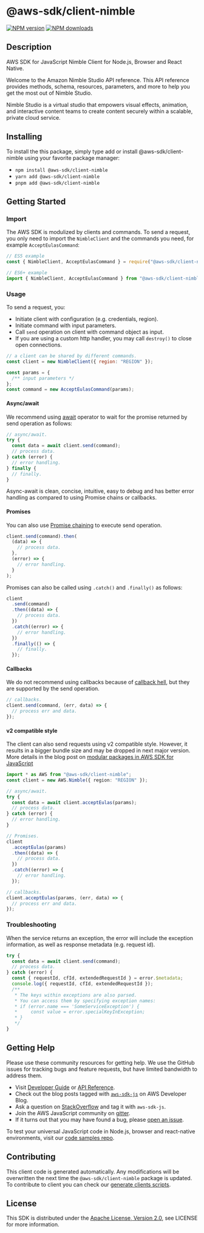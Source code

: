 <!-- generated file, do not edit directly -->

# @aws-sdk/client-nimble

[![NPM version](https://img.shields.io/npm/v/@aws-sdk/client-nimble/latest.svg)](https://www.npmjs.com/package/@aws-sdk/client-nimble)
[![NPM downloads](https://img.shields.io/npm/dm/@aws-sdk/client-nimble.svg)](https://www.npmjs.com/package/@aws-sdk/client-nimble)

## Description

AWS SDK for JavaScript Nimble Client for Node.js, Browser and React Native.

<p>Welcome to the Amazon Nimble Studio API reference. This API reference provides
methods, schema, resources, parameters, and more to help you get the most out of Nimble
Studio.</p>
<p>Nimble Studio is a virtual studio that empowers visual effects, animation, and
interactive content teams to create content securely within a scalable, private cloud
service.</p>

## Installing

To install the this package, simply type add or install @aws-sdk/client-nimble
using your favorite package manager:

- `npm install @aws-sdk/client-nimble`
- `yarn add @aws-sdk/client-nimble`
- `pnpm add @aws-sdk/client-nimble`

## Getting Started

### Import

The AWS SDK is modulized by clients and commands.
To send a request, you only need to import the `NimbleClient` and
the commands you need, for example `AcceptEulasCommand`:

```js
// ES5 example
const { NimbleClient, AcceptEulasCommand } = require("@aws-sdk/client-nimble");
```

```ts
// ES6+ example
import { NimbleClient, AcceptEulasCommand } from "@aws-sdk/client-nimble";
```

### Usage

To send a request, you:

- Initiate client with configuration (e.g. credentials, region).
- Initiate command with input parameters.
- Call `send` operation on client with command object as input.
- If you are using a custom http handler, you may call `destroy()` to close open connections.

```js
// a client can be shared by different commands.
const client = new NimbleClient({ region: "REGION" });

const params = {
  /** input parameters */
};
const command = new AcceptEulasCommand(params);
```

#### Async/await

We recommend using [await](https://developer.mozilla.org/en-US/docs/Web/JavaScript/Reference/Operators/await)
operator to wait for the promise returned by send operation as follows:

```js
// async/await.
try {
  const data = await client.send(command);
  // process data.
} catch (error) {
  // error handling.
} finally {
  // finally.
}
```

Async-await is clean, concise, intuitive, easy to debug and has better error handling
as compared to using Promise chains or callbacks.

#### Promises

You can also use [Promise chaining](https://developer.mozilla.org/en-US/docs/Web/JavaScript/Guide/Using_promises#chaining)
to execute send operation.

```js
client.send(command).then(
  (data) => {
    // process data.
  },
  (error) => {
    // error handling.
  }
);
```

Promises can also be called using `.catch()` and `.finally()` as follows:

```js
client
  .send(command)
  .then((data) => {
    // process data.
  })
  .catch((error) => {
    // error handling.
  })
  .finally(() => {
    // finally.
  });
```

#### Callbacks

We do not recommend using callbacks because of [callback hell](http://callbackhell.com/),
but they are supported by the send operation.

```js
// callbacks.
client.send(command, (err, data) => {
  // process err and data.
});
```

#### v2 compatible style

The client can also send requests using v2 compatible style.
However, it results in a bigger bundle size and may be dropped in next major version. More details in the blog post
on [modular packages in AWS SDK for JavaScript](https://aws.amazon.com/blogs/developer/modular-packages-in-aws-sdk-for-javascript/)

```ts
import * as AWS from "@aws-sdk/client-nimble";
const client = new AWS.Nimble({ region: "REGION" });

// async/await.
try {
  const data = await client.acceptEulas(params);
  // process data.
} catch (error) {
  // error handling.
}

// Promises.
client
  .acceptEulas(params)
  .then((data) => {
    // process data.
  })
  .catch((error) => {
    // error handling.
  });

// callbacks.
client.acceptEulas(params, (err, data) => {
  // process err and data.
});
```

### Troubleshooting

When the service returns an exception, the error will include the exception information,
as well as response metadata (e.g. request id).

```js
try {
  const data = await client.send(command);
  // process data.
} catch (error) {
  const { requestId, cfId, extendedRequestId } = error.$metadata;
  console.log({ requestId, cfId, extendedRequestId });
  /**
   * The keys within exceptions are also parsed.
   * You can access them by specifying exception names:
   * if (error.name === 'SomeServiceException') {
   *     const value = error.specialKeyInException;
   * }
   */
}
```

## Getting Help

Please use these community resources for getting help.
We use the GitHub issues for tracking bugs and feature requests, but have limited bandwidth to address them.

- Visit [Developer Guide](https://docs.aws.amazon.com/sdk-for-javascript/v3/developer-guide/welcome.html)
  or [API Reference](https://docs.aws.amazon.com/AWSJavaScriptSDK/v3/latest/index.html).
- Check out the blog posts tagged with [`aws-sdk-js`](https://aws.amazon.com/blogs/developer/tag/aws-sdk-js/)
  on AWS Developer Blog.
- Ask a question on [StackOverflow](https://stackoverflow.com/questions/tagged/aws-sdk-js) and tag it with `aws-sdk-js`.
- Join the AWS JavaScript community on [gitter](https://gitter.im/aws/aws-sdk-js-v3).
- If it turns out that you may have found a bug, please [open an issue](https://github.com/aws/aws-sdk-js-v3/issues/new/choose).

To test your universal JavaScript code in Node.js, browser and react-native environments,
visit our [code samples repo](https://github.com/aws-samples/aws-sdk-js-tests).

## Contributing

This client code is generated automatically. Any modifications will be overwritten the next time the `@aws-sdk/client-nimble` package is updated.
To contribute to client you can check our [generate clients scripts](https://github.com/aws/aws-sdk-js-v3/tree/main/scripts/generate-clients).

## License

This SDK is distributed under the
[Apache License, Version 2.0](http://www.apache.org/licenses/LICENSE-2.0),
see LICENSE for more information.
